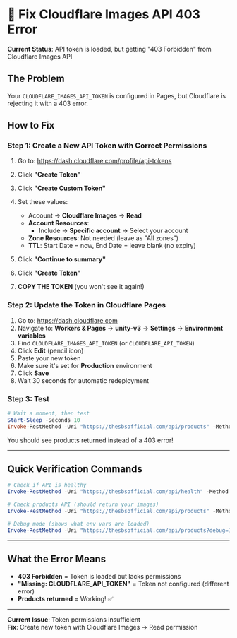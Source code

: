 # 🔧 Fix Cloudflare Images API 403 Error

**Current Status**: API token is loaded, but getting "403 Forbidden" from Cloudflare Images API

## The Problem

Your `CLOUDFLARE_IMAGES_API_TOKEN` is configured in Pages, but Cloudflare is rejecting it with a 403 error.

## How to Fix

### Step 1: Create a New API Token with Correct Permissions

1. Go to: https://dash.cloudflare.com/profile/api-tokens
2. Click **"Create Token"**
3. Click **"Create Custom Token"**
4. Set these values:

   - Account → **Cloudflare Images** → **Read**
   - **Account Resources**:
     - Include → **Specific account** → Select your account
   - **Zone Resources**: Not needed (leave as "All zones")
   - **TTL**: Start Date = now, End Date = leave blank (no expiry)

5. Click **"Continue to summary"**
6. Click **"Create Token"**
7. **COPY THE TOKEN** (you won't see it again!)

### Step 2: Update the Token in Cloudflare Pages

1. Go to: https://dash.cloudflare.com
2. Navigate to: **Workers & Pages** → **unity-v3** → **Settings** → **Environment variables**
3. Find `CLOUDFLARE_IMAGES_API_TOKEN` (or `CLOUDFLARE_API_TOKEN`)
4. Click **Edit** (pencil icon)
5. Paste your new token
6. Make sure it's set for **Production** environment
7. Click **Save**
8. Wait 30 seconds for automatic redeployment

### Step 3: Test

```powershell
# Wait a moment, then test
Start-Sleep -Seconds 10
Invoke-RestMethod -Uri "https://thesbsofficial.com/api/products" -Method Get | ConvertTo-Json
```

You should see products returned instead of a 403 error!

---

## Quick Verification Commands

```powershell
# Check if API is healthy
Invoke-RestMethod -Uri "https://thesbsofficial.com/api/health" -Method Get

# Check products API (should return your images)
Invoke-RestMethod -Uri "https://thesbsofficial.com/api/products" -Method Get

# Debug mode (shows what env vars are loaded)
Invoke-RestMethod -Uri "https://thesbsofficial.com/api/products?debug=1" -Method Get
```

---

## What the Error Means

- **403 Forbidden** = Token is loaded but lacks permissions
- **"Missing: CLOUDFLARE_API_TOKEN"** = Token not configured (different error)
- **Products returned** = Working! ✅

---

**Current Issue**: Token permissions insufficient  
**Fix**: Create new token with Cloudflare Images → Read permission
